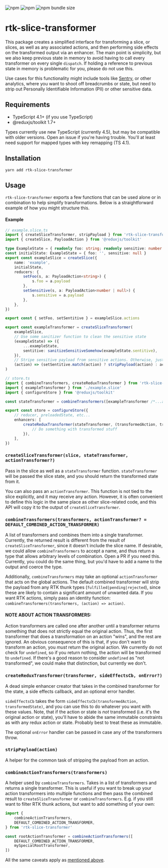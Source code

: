 ![npm](https://img.shields.io/npm/v/rtk-slice-transformer?style=flat-square)
![npm](https://img.shields.io/npm/l/rtk-slice-transformer?style=flat-square)
![npm bundle size](https://img.shields.io/bundlephobia/minzip/rtk-slice-transformer?style=flat-square)

# rtk-slice-transformer

This package creates a simplified interface for transforming a slice, or slices, as well as any
associated actions, and then performing side effects on the transformed output via an enhancer. The
main point is simplicity, but we also keep previous state in memory to avoid having to call every
transformer on every single `dispatch`. If holding a reference to previous state in memory is
problematic for you, please do not use this.

Use cases for this functionality might include tools like
[Sentry](https://github.com/getsentry/sentry-javascript), or other analytics, where you want to
shoot off breadcrumbs or state, but need to strip out Personally Identifiable Information (PII) or
other sensitive data.

## Requirements

- TypeScript 4.1+ (if you use TypeScript)
- @reduxjs/toolkit 1.7+

Types currently use new TypeScript (currently 4.5), but may be compatible with older versions. Open
an issue if you're having trouble. You'll at least need support for mapped types with key remapping
(TS 4.1).

## Installation

`yarn add rtk-slice-transformer`

## Usage

`rtk-slice-transformer` exports a few functions that can be used alone or in combination to help
simplify transformations. Below is a straightforward example of how you might structure this.

#### Example

```ts
// example.slice.ts
import { createSliceTransformer, stripPayload } from 'rtk-slice-transformer'
import { createSlice, PayloadAction } from '@reduxjs/toolkit'

type ExampleState = { readonly foo: string; readonly sensitive: number | null }
const initialState: ExampleState = { foo: '', sensitive: null }
export const exampleSlice = createSlice({
	name: 'example',
	initialState,
	reducers: {
		setFoo(s, a: PayloadAction<string>) {
			s.foo = a.payload
		},
		setSensitive(s, a: PayloadAction<number | null>) {
			s.sensitive = a.payload
		},
	},
})

export const { setFoo, setSentitive } = exampleSlice.actions

export const exampleTransformer = createSliceTransformer(
	exampleSlice,
	// Use some sanitizer function to clean the sensitive state
	(exampleState) => ({
		...exampleState,
		sentitive: sanitizeSensitiveSomehow(exampleState.sentitive),
	}),
	// Stripe sensitive payload from sensitive actions. Otherwise, just return the action.
	(action) => (setSentitive.match(action) ? stripPayload(action) : action),
)
```

```ts
// store.ts
import { combineTransformers, createReduxTransformer } from 'rtk-slice-transformer'
import { exampleTransformer } from './example.slice'
import { configureStore } from '@reduxjs/toolkit'

const stateTransformer = combineTransformers([exampleTransformer /*...additionalTransformers*/])

export const store = configureStore({
	// reducer, preloadedState, etc...
	enhancers: [
		createReduxTransformer(stateTransformer, (transformedAction, transformedState) => {
			// Do something with transformed stuff
		}),
	],
})
```

### `createSliceTransformer(slice, stateTransformer, actionTransformer?)`

Pass in the slice as well as a `stateTransformer` function. `stateTransformer` will be passed the
slice state, and you should return the transformed state from it.

You can also pass an `actionTransformer`. This function is not tied to the slice explicitly, and it
may receive any action. However, it is often convenient to define this logic in the same place as
other slice-related code, and this API will copy it to the output of `createSliceTransformer`.

### `combineTransformers(transformers, actionTransformer? = DEFAULT_COMBINED_ACTION_TRANSFORMER)`

A list of transformers and combines them into a single transformer. Currently, the returned result
is different from the result of `createSliceTransformer`, since it doesn't include the slice name.
If desirable, we could allow `combineTransformers` to accept a name, and thus return a type that
allows arbitrary levels of combination. Open a PR if you need this. Currently, you could do the same
thing, but you'd have to add a name to the output and coerce the type.

Additionally, `combineTransformers` may take an optional `actionTransformer` that acts on the global
actions. The default combined transformer will strip the payload from any RTK thunk types
(`fulfilled|pending|rejected`), since these are likely to contain a significant amount of unwanted
data. If you want RTK actions, simply pass an identity function:
`combineTransformers(transformers, (action) => action)`.

#### NOTE ABOUT ACTION TRANSFORMERS:

Action transformers are called one after another until a transformer returns something that does not
strictly equal the original action. Thus, the first transformer that does a transformation on an
action "wins", and the rest are ignored. An obvious consequence of this is that, if you don't want
to transform an action, you _must_ return the original action. We currently do not check for
`undefined`, so if you return nothing, the action will be transformed to `undefined`. If there's a
good reason to consider `undefined` as "not transformed", we could make that distinction, but
currently we don't.

### `createReduxTransformer(transformer, sideEffectsCb, onError?)`

A dead simple enhancer creator that takes in the combined transformer for the state, a side effects
callback, and an optional error handler.

`sideEffectsCb` takes the form `sideEffectsCb(transformedAction, transformedState)`, and you can use
this to do whatever you want with these values. Note, that if the action or state is _not_
transformed (i.e. it's the original action or state), you'll have to abide the same immutable
constraints as with any redux action or state. Probably best to treat these as immutable.

The optional `onError` handler can be passed in case any of the transformers throw.

### `stripPayload(action)`

A helper for the common task of stripping the payload from an action.

### `combineActionTransformers(transformers)`

A helper used by `combineTransformers`. Takes in a list of transformers and returns a single
transformer. This is useful if you want to break up your action transformers into multiple functions
and then pass the combined result to `createSliceTransformer` or `combineTransformers`. E.g. if you
still want to filter RTK thunk actions, but want to add something of your own:

```ts
import {
	combineActionTransformers,
	DEFAULT_COMBINED_ACTION_TRANSFORMER,
} from 'rtk-slice-transformer'

const rootActionTransformer = combineActionTransformers([
	DEFAULT_COMBINED_ACTION_TRANSFORMER,
	mySpecialRootTransformer,
])
```

All the same caveats apply as [mentioned above](#note-about-action-transformers).
